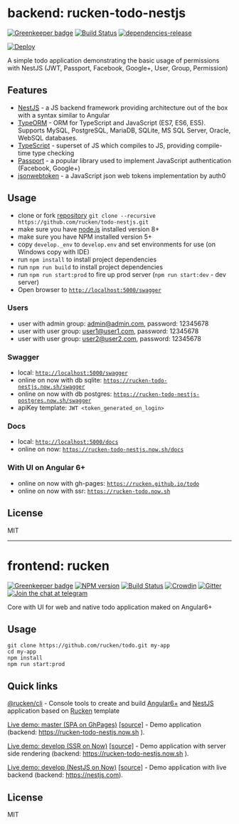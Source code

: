# backend: rucken-todo-nestjs

[![Greenkeeper badge](https://badges.greenkeeper.io/rucken/todo-nestjs.svg)](https://greenkeeper.io/)
[![Build Status][travis-image]][travis-url]
[![dependencies-release][dependencies-image]][dependencies-url]

[![Deploy](https://www.herokucdn.com/deploy/button.svg)](https://heroku.com/deploy?template=https://github.com/rucken/todo-nestjs)

A simple todo application demonstrating the basic usage of permissions with NestJS (JWT, Passport, Facebook, Google+, User, Group, Permission)


## Features

* [NestJS](https://github.com/nestjs/nest) - a JS backend framework providing architecture out of the box with a syntax similar to Angular
* [TypeORM](https://github.com/mongodb/mongo) - ORM for TypeScript and JavaScript (ES7, ES6, ES5). Supports MySQL, PostgreSQL, MariaDB, SQLite, MS SQL Server, Oracle, WebSQL databases.
* [TypeScript](https://github.com/Microsoft/TypeScript) - superset of JS which compiles to JS, providing compile-time type checking
* [Passport](https://github.com/jaredhanson/passport) - a popular library used to implement JavaScript authentication (Facebook, Google+)
* [jsonwebtoken](https://github.com/auth0/node-jsonwebtoken) - a JavaScript json web tokens implementation by auth0

## Usage
- clone or fork [repository](https://github.com/rucken/todo-nestjs.git) `git clone --recursive https://github.com/rucken/todo-nestjs.git`
- make sure you have [node.js](https://nodejs.org/) installed version 8+
- make sure you have NPM installed version 5+
- copy `develop._env` to `develop.env` and set environments for use (on Windows copy with IDE)
- run `npm install` to install project dependencies
- run `npm run build` to install project dependencies
- run `npm run start:prod` to fire up prod server (`npm run start:dev` - dev server)
- Open browser to [`http://localhost:5000/swagger`](http://localhost:5000/swagger)

### Users
- user with admin group: admin@admin.com, password: 12345678
- user with user group: user1@user1.com, password: 12345678
- user with user group: user2@user2.com, password: 12345678

### Swagger
- local: [`http://localhost:5000/swagger`](http://localhost:5000/swagger)
- online on now with db sqlite: [`https://rucken-todo-nestjs.now.sh/swagger`](https://rucken-todo-nestjs.now.sh/swagger)
- online on now with db postgres: [`https://rucken-todo-nestjs-postgres.now.sh/swagger`](https://rucken-todo-nestjs-postgres.now.sh/swagger)
- apiKey template: ```JWT <token_generated_on_login>```

### Docs
- local: [`http://localhost:5000/docs`](http://localhost:5000/docs)
- online on now: [`https://rucken-todo-nestjs.now.sh/docs`](https://rucken-todo-nestjs.now.sh/docs)

### With UI on Angular 6+
- online on now with gh-pages: [`https://rucken.github.io/todo`](https://rucken.github.io/todo)
- online on now with ssr: [`https://rucken-todo.now.sh`](https://rucken-todo.now.sh)

## License

MIT

[travis-image]: https://travis-ci.org/rucken/todo-nestjs.svg?branch=master
[travis-url]: https://travis-ci.org/rucken/todo-nestjs
[dependencies-image]: https://david-dm.org/rucken/todo-nestjs/status.svg
[dependencies-url]: https://david-dm.org/rucken/todo-nestjs

---
# frontend: rucken

[![Greenkeeper badge](https://badges.greenkeeper.io/rucken/todo.svg)](https://greenkeeper.io/)
[![NPM version][npm-image]][npm-url]
[![Build Status][travis-image]][travis-url]
[![Crowdin](https://d322cqt584bo4o.cloudfront.net/rucken-todo/localized.svg)](https://crowdin.com/project/rucken-todo)
[![Gitter][gitter-image]][gitter-url]
[![Join the chat at telegram][telegram-image]][telegram-url]

Core with UI for web and native todo application maked on Angular6+

## Usage
```
git clone https://github.com/rucken/todo.git my-app
cd my-app
npm install
npm run start:prod
```

## Quick links

[@rucken/cli](https://github.com/rucken/cli) - Console tools to create and build [Angular6+](https://angular.io/) and [NestJS](https://nestjs.com/) application based on [Rucken](https://github.com/rucken) template

[Live demo: master (SPA on GhPages)](https://rucken.github.io/todo) [[source]](https://github.com/rucken/todo) - Demo application (backend: https://rucken-todo-nestjs.now.sh ).

[Live demo: develop (SSR on Now)](https://rucken-todo.now.sh ) [[source]](https://github.com/rucken/todo) - Demo application with server side rendering (backend: https://rucken-todo-nestjs.now.sh ).

[Live demo: develop (NestJS on Now)](https://rucken-todo-nestjs.now.sh) [[source]](https://github.com/rucken/todo-nestjs) - Demo application with live backend (backend: https://nestjs.com).


## License

MIT

[travis-image]: https://travis-ci.org/rucken/todo.svg?branch=master
[travis-url]: https://travis-ci.org/rucken/todo
[gitter-image]: https://img.shields.io/gitter/room/rucken/todo.js.svg
[gitter-url]: https://gitter.im/rucken/todo
[npm-image]: https://badge.fury.io/js/%40rucken%todo.svg
[npm-url]: https://npmjs.org/package/@rucken/todo
[dependencies-image]: https://david-dm.org/rucken/todo/status.svg
[dependencies-url]: https://david-dm.org/rucken/todo
[telegram-image]: https://img.shields.io/badge/chat-telegram-blue.svg?maxAge=2592000
[telegram-url]: https://t.me/rucken